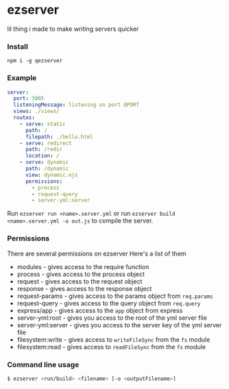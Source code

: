 # ezserver
lil thing i made to make writing servers quicker
### Install
`npm i -g qezserver`
### Example
```yml
server:
  port: 3005
  listeningMessage: listening on port @PORT
  views: ./views/
  routes:
    - serve: static
      path: /
      filepath: ./hello.html
    - serve: redirect
      path: /redir
      location: /
    - serve: dynamic
      path: /dynamic
      view: dynamic.ejs
      permissions:
        - process
        - request-query
        - server-yml:server
```
Run `ezserver run <name>.server.yml` or run `ezserver build <name>.server.yml -o out.js` to compile the server.
### Permissions
There are several permissions on ezserver
Here's a list of them
- modules - gives access to the require function
- process - gives access to the process object
- request - gives access to the request object
- response - gives access to the response object
- request-params - gives access to the params object from `req.params`
- request-query - gives access to the query object from `req.query`
- express/app - gives access to the `app` object from express
- server-yml:root - gives you access to the root of the yml server file
- server-yml:server - gives you access to the server key of the yml server file
- filesystem:write - gives access to `writeFileSync` from the `fs` module
- filesystem:read - gives access to `readFileSync` from the `fs` module
### Command line usage
```bash
$ ezserver <run/build> <filename> [-o <outputFilename>]
```